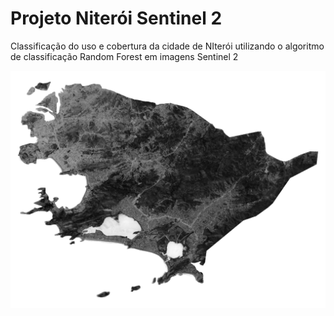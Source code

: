 # Projeto Niterói Sentinel 2
Classificação do uso e cobertura da cidade de NIterói utilizando o algoritmo de classificação Random Forest em imagens Sentinel 2

![](./nit_ndwi.png)
